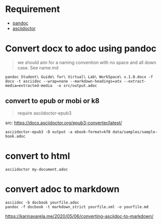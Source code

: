 # Requirement
- [pandoc](https://pandoc.org)
- [asciidoctor](https://asciidoctor.org)

# Convert docx to adoc using pandoc

> we should aim for a naming convention with no space and all down case. See name.md

`pandoc Student\ Guide\ for\ Virtual\ Lab\ WorkSpace\ v.1.0.docx -f docx -t asciidoc --wrap=none --markdown-headings=atx --extract-media=extracted-media  -o src/output.adoc`


## convert to epub or mobi or k8
> require asciidoctor-epub3

src: https://docs.asciidoctor.org/epub3-converter/latest/

`asciidoctor-epub3 -D output -a ebook-format=kf8 data/samples/sample-book.adoc`

# convert to html 

`asciidoctor my-document.adoc`

# convert adoc to markdown

`asciidoc -b docbook yourfile.adoc`\
`pandoc -f docbook -t markdown_strict yourfile.xml -o yourfile.md`

https://karinavarela.me/2020/05/06/converting-asciidoc-to-markdown/
